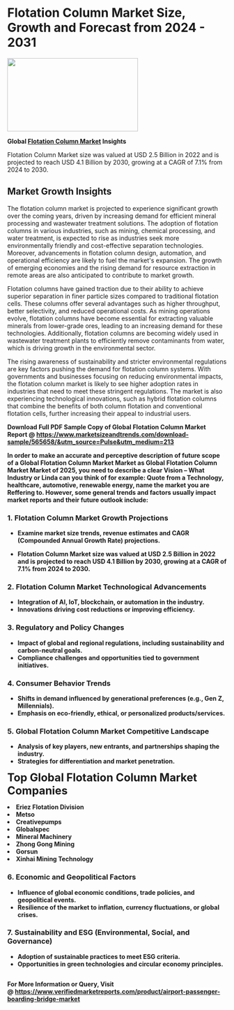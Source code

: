 <H1>Flotation Column Market Size, Growth and Forecast from 2024 - 2031</H1><img class="aligncenter size-medium wp-image-584254" src="https://thirdeyenews.in/wp-content/uploads/2024/09/Global-Market-Research-300x168.jpeg" alt="" width="300" height="168" /><p><strong>Global&nbsp;<a href="https://www.marketsizeandtrends.com/download-sample/565658/&amp;utm_source=Pulse&amp;utm_medium=213">Flotation Column Market</a> Insights</strong></p><p>Flotation Column Market size was valued at USD 2.5 Billion in 2022 and is projected to reach USD 4.1 Billion by 2030, growing at a CAGR of 7.1% from 2024 to 2030.</p><p><h2>Market Growth Insights</h2> <p>The flotation column market is projected to experience significant growth over the coming years, driven by increasing demand for efficient mineral processing and wastewater treatment solutions. The adoption of flotation columns in various industries, such as mining, chemical processing, and water treatment, is expected to rise as industries seek more environmentally friendly and cost-effective separation technologies. Moreover, advancements in flotation column design, automation, and operational efficiency are likely to fuel the market's expansion. The growth of emerging economies and the rising demand for resource extraction in remote areas are also anticipated to contribute to market growth.</p> <p><strong></strong></p> <p>Flotation columns have gained traction due to their ability to achieve superior separation in finer particle sizes compared to traditional flotation cells. These columns offer several advantages such as higher throughput, better selectivity, and reduced operational costs. As mining operations evolve, flotation columns have become essential for extracting valuable minerals from lower-grade ores, leading to an increasing demand for these technologies. Additionally, flotation columns are becoming widely used in wastewater treatment plants to efficiently remove contaminants from water, which is driving growth in the environmental sector.</p> <p>The rising awareness of sustainability and stricter environmental regulations are key factors pushing the demand for flotation column systems. With governments and businesses focusing on reducing environmental impacts, the flotation column market is likely to see higher adoption rates in industries that need to meet these stringent regulations. The market is also experiencing technological innovations, such as hybrid flotation columns that combine the benefits of both column flotation and conventional flotation cells, further increasing their appeal to industrial users.</p> <p><strong></p><p><span class=""><strong>Download Full PDF Sample Copy of Global Flotation Column Market Report</strong> @ <a href="https://www.marketsizeandtrends.com/download-sample/565658/&amp;utm_source=Pulse&amp;utm_medium=213" target="_blank">https://www.marketsizeandtrends.com/download-sample/565658/&amp;utm_source=Pulse&amp;utm_medium=213</a></span></p><p>In order to make an accurate and perceptive description of future scope of a Global&nbsp;Flotation Column Market Market as Global&nbsp;Flotation Column Market Market of 2025, you need to describe a clear Vision &ndash; What Industry or Linda can you think of for example: Quote from a Technology, healthcare, automotive, renewable energy, name the market you are Reffering to. However, some general trends and factors usually impact market reports and their future outlook include:</p><h3>1.&nbsp;<strong>Flotation Column Market Growth Projections</strong></h3><ul><li>Examine market size trends, revenue estimates and CAGR (Compounded Annual Growth Rate) projections.</li><li><p>Flotation Column Market size was valued at USD 2.5 Billion in 2022 and is projected to reach USD 4.1 Billion by 2030, growing at a CAGR of 7.1% from 2024 to 2030.</p></li></ul><h3>2.&nbsp;<strong>Flotation Column Market Technological Advancements</strong></h3><ul><li>Integration of AI, IoT, blockchain, or automation in the industry.</li><li>Innovations driving cost reductions or improving efficiency.</li></ul><h3>3.&nbsp;<strong>Regulatory and Policy Changes</strong></h3><ul><li>Impact of global and regional regulations, including sustainability and carbon-neutral goals.</li><li>Compliance challenges and opportunities tied to government initiatives.</li></ul><h3>4.&nbsp;<strong>Consumer Behavior Trends</strong></h3><ul><li>Shifts in demand influenced by generational preferences (e.g., Gen Z, Millennials).</li><li>Emphasis on eco-friendly, ethical, or personalized products/services.</li></ul><h3>5.&nbsp;<strong>Global Flotation Column Market Competitive Landscape</strong></h3><ul><li>Analysis of key players, new entrants, and partnerships shaping the industry.</li><li>Strategies for differentiation and market penetration.</li></ul><p data-pm-slice="1 1 []"><span style="color: inherit; font-family: inherit; font-size: 25px;">Top Global Flotation Column Market Companies</span></p><div class="" data-test-id=""><p><li>Eriez Flotation Division</li><li> Metso</li><li> Creativepumps</li><li> Globalspec</li><li> Mineral Machinery</li><li> Zhong Gong Mining</li><li> Gorsun</li><li> Xinhai Mining Technology</li></p></div><h3>6.&nbsp;<strong>Economic and Geopolitical Factors</strong></h3><ul><li>Influence of global economic conditions, trade policies, and geopolitical events.</li><li>Resilience of the market to inflation, currency fluctuations, or global crises.</li></ul><h3>7.&nbsp;<strong>Sustainability and ESG (Environmental, Social, and Governance)</strong></h3><ul><li>Adoption of sustainable practices to meet ESG criteria.</li><li>Opportunities in green technologies and circular economy principles.</li></ul><h2><strong style="font-size: 14px;">For More Information or Query, Visit @&nbsp;</strong><a style="background-color: #ffffff; font-size: 14px;" href="https://www.marketsizeandtrends.com/report/flotation-column-market/" target="_blank">https://www.verifiedmarketreports.com/product/airport-passenger-boarding-bridge-market</a></h2>
